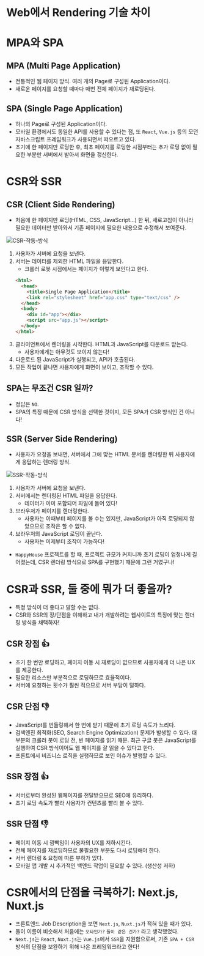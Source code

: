# Web에서 Rendering 기술 차이

# MPA와 SPA

## MPA (Multi Page Application)

- 전통적인 웹 페이지 방식. 여러 개의 Page로 구성된 Application이다.
- 새로운 페이지를 요청할 때마다 매번 전체 페이지가 재로딩된다.

## SPA (Single Page Application)

- 하나의 Page로 구성된 Application이다.
- 모바일 환경에서도 동일한 API를 사용할 수 있다는 점, 또 `React`, `Vue.js` 등의 모던 자바스크립트 프레임워크가 사용되면서 떠오르고 있다.
- 초기에 한 페이지만 로딩한 후, 최초 페이지를 로딩한 시점부터는 추가 로딩 없이 필요한 부분만 서버에서 받아서 화면을 갱신한다.

# CSR와 SSR

## CSR (Client Side Rendering)

- 처음에 한 페이지만 로딩(HTML, CSS, JavaScript...) 한 뒤, 새로고침이 아니라 필요한 데이터만 받아와서 기존 페이지에 필요한 내용으로 수정해서 보여준다.

![CSR-작동-방식](https://user-images.githubusercontent.com/25563077/147412771-34b06403-3672-41b5-b45b-3d9351ca0cb0.png)

1. 사용자가 서버에 요청을 보낸다.
2. 서버는 데이터를 제외한 HTML 파일을 응답한다.
   - 크롤러 로봇 시점에서는 페이지가 이렇게 보인다고 한다.
   ```html
   <html>
     <head>
       <title>Single Page Application</title>
       <link rel="stylesheet" href="app.css" type="text/css" />
     </head>
     <body>
       <div id="app"></div>
       <script src="app.js"></script>
     </body>
   </html>
   ```
3. 클라이언트에서 렌더링을 시작한다. HTML과 JavaScript를 다운로드 받는다.
   - 사용자에게는 아무것도 보이지 않는다!
4. 다운로드 된 JavaScript가 실행되고, API가 호출된다.
5. 모든 작업이 끝나면 사용자에게 화면이 보이고, 조작할 수 있다.

## SPA는 무조건 CSR 일까?

- 정답은 `NO`.
- SPA의 특징 때문에 CSR 방식을 선택한 것이지, 모든 SPA가 CSR 방식인 건 아니다!

## SSR (Server Side Rendering)

- 사용자가 요청을 보내면, 서버에서 그에 맞는 HTML 문서를 렌더링한 뒤 사용자에게 응답하는 렌더링 방식.

![SSR-작동-방식](https://user-images.githubusercontent.com/25563077/147412772-a98a1783-b11d-4320-bc3a-438e1a4436da.png)

1. 사용자가 서버에 요청을 보낸다.
2. 서버에서는 렌더링된 HTML 파일을 응답한다.
   - 데이터가 이미 포함되어 파일에 들어 있다!
3. 브라우저가 페이지를 렌더링한다.
   - 사용자는 이때부터 페이지를 볼 수는 있지만, JavaScript가 아직 로딩되지 않았으므로 조작은 할 수 없다.
4. 브라우저의 JavaScript 로딩이 끝난다.
   - 사용자는 이제부터 조작이 가능하다!

- `HappyHouse` 프로젝트를 할 때, 프로젝트 규모가 커지니까 초기 로딩이 엄청나게 길어졌는데, CSR 렌더링 방식으로 SPA를 구현했기 때문에 그런 거였구나!

# CSR과 SSR, 둘 중에 뭐가 더 좋을까?

- 특정 방식이 더 좋다고 말할 수는 없다.
- CSR와 SSR의 장/단점을 이해하고 내가 개발하려는 웹사이트의 특징에 맞는 렌더링 방식을 채택하자!

## CSR 장점 👍

- 초기 한 번만 로딩하고, 페이지 이동 시 재로딩이 없으므로 사용자에게 더 나은 UX를 제공한다.
- 필요한 리소스만 부분적으로 로딩하므로 효율적이다.
- 서버에 요청하는 횟수가 훨씬 적으므로 서버 부담이 덜하다.

## CSR 단점 👎

- JavaScript를 번들링해서 한 번에 받기 때문에 초기 로딩 속도가 느리다.
- 검색엔진 최적화(SEO, Search Engine Optimization) 문제가 발생할 수 있다. 대부분의 크롤러 봇이 로딩 전, 빈 페이지를 읽기 때문. 최근 구글 봇은 JavaScript를 실행하여 CSR 방식이어도 웹 페이지를 잘 읽을 수 있다고 한다.
- 프론트에서 비즈니스 로직을 실행하므로 보인 이슈가 발행할 수 있다.

## SSR 장점 👍

- 서버로부터 완성된 웹페이지를 전달받으므로 SEO에 유리하다.
- 초기 로딩 속도가 빨라 사용자가 컨텐츠를 빨리 볼 수 있다.

## SSR 단점 👎

- 페이지 이동 시 깜빡임이 사용자의 UX를 저하시킨다.
- 전체 페이지를 재로딩하므로 불필요한 부분도 다시 로딩해야 한다.
- 서버 렌더링 & 요청에 따른 부하가 있다.
- 모바일 앱 개발 시 추가적인 백엔드 작업이 필요할 수 있다. (생산성 저하)

# CSR에서의 단점을 극복하기: Next.js, Nuxt.js

- 프론트엔드 Job Description을 보면 `Next.js`, `Nuxt.js`가 적혀 있을 때가 있다.
- 둘이 이름이 비슷해서 처음에는 `오타인가?` `둘이 같은 건가?` 라고 생각했었다.
- `Next.js`는 `React`, `Nuxt.js`는 `Vue.js`에서 `SSR`을 지원함으로써, 기존 `SPA + CSR` 방식의 단점을 보완하기 위해 나온 프레임워크라고 한다!
